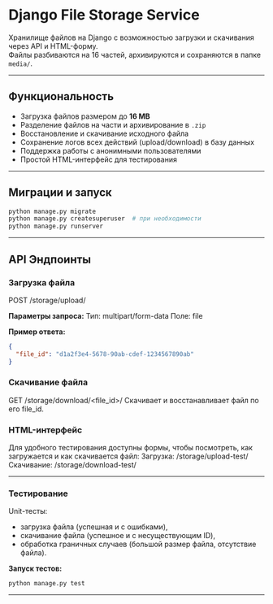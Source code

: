 # Django File Storage Service

Хранилище файлов на Django с возможностью загрузки и скачивания через API и HTML-форму.  
Файлы разбиваются на 16 частей, архивируются и сохраняются в папке `media/`.

---

## Функциональность

- Загрузка файлов размером до **16 MB**
- Разделение файлов на части и архивирование в `.zip`
- Восстановление и скачивание исходного файла
- Сохранение логов всех действий (upload/download) в базу данных
- Поддержка работы с анонимными пользователями
- Простой HTML-интерфейс для тестирования

---

## Миграции и запуск
```bash
python manage.py migrate
python manage.py createsuperuser  # при необходимости
python manage.py runserver
```

---

## API Эндпоинты

### Загрузка файла
POST /storage/upload/

**Параметры запроса:**
Тип: multipart/form-data
Поле: file

**Пример ответа:**
```json
{
  "file_id": "d1a2f3e4-5678-90ab-cdef-1234567890ab"
}
```

### Скачивание файла
GET /storage/download/<file_id>/
Скачивает и восстанавливает файл по его file_id.

### HTML-интерфейс
Для удобного тестирования доступны формы, чтобы посмотреть, как загружается и как скачивается файл:
Загрузка: /storage/upload-test/
Скачивание: /storage/download-test/

---

### Тестирование
Unit-тесты:
- загрузка файла (успешная и с ошибками),
- скачивание файла (успешное и с несуществующим ID),
- обработка граничных случаев (большой размер файла, отсутствие файла).

**Запуск тестов:**
```bash
python manage.py test
```

---